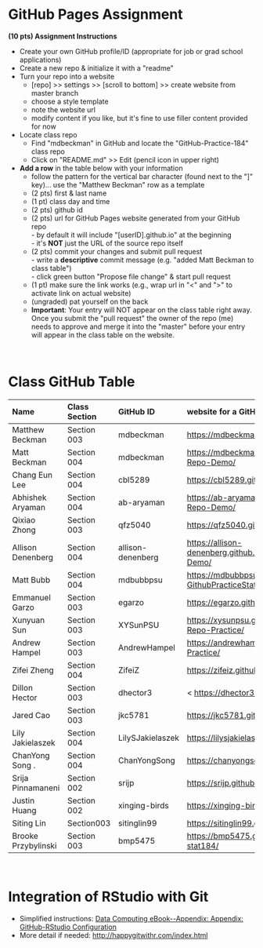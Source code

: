 
# GitHub Pages Assignment

**(10 pts) Assignment Instructions**

- Create your own GitHub profile/ID (appropriate for job or grad school applications)  
- Create a new repo & initialize it with a "readme"   
- Turn your repo into a website  
    - [repo] >> settings >> [scroll to bottom] >> create website from master branch  
    - choose a style template 
    - note the website url  
    - modify content if you like, but it's fine to use filler content provided for now  
- Locate class repo
    - Find "mdbeckman" in GitHub and locate the "GitHub-Practice-184" class repo
    - Click on "README.md" >> Edit (pencil icon in upper right)
- **Add a row** in the table below with your information 
    - follow the pattern for the vertical bar character (found next to the "]" key)... use the "Matthew Beckman" row as a template
    - (2 pts) first & last name  
    - (1 pt)  class day and time
    - (2 pts) github id  
    - (2 pts) url for GitHub Pages website generated from your GitHub repo  
            - by default it will include "[userID].github.io" at the beginning  
            - it's **NOT** just the URL of the source repo itself  
    - (2 pts) commit your changes and submit pull request   
            - write a **descriptive** commit message (e.g. "added Matt Beckman to class table")  
            - click green button "Propose file change" & start pull request  
    - (1 pt) make sure the link works (e.g., wrap url in "<" and ">" to activate link on actual website)  
    - (ungraded) pat yourself on the back
    - **Important**: Your entry will NOT appear on the class table right away.  Once you submit the "pull request" the owner of the repo (me) needs to approve and merge it into the "master" before your entry will appear in the class table on the website. 

<br>

# Class GitHub Table 

| Name              | Class Section     | GitHub ID            | website for a GitHub repo         |  
|:------------------|:------------------|:---------------------|:----------------------------------|  
| Matthew Beckman   | Section 003      | mdbeckman             | <https://mdbeckman.github.io/>    |  
| Matt Beckman      | Section 004      | mdbeckman             | <https://mdbeckman.github.io/Beckman-Repo-Demo/>  |
| Chang Eun Lee      | Section 004      | cbl5289               | <https://cbl5289.github.io/githubpractice/>   |
| Abhishek Aryaman  | Section 004      | ab-aryaman            | https://ab-aryaman.github.io/Aryaman-Repo-Demo/  |
| Qixiao Zhong      | Section 003      | qfz5040              | <https://qfz5040.github.io/STAT184/>   |
| Allison Denenberg | Section 004      | allison-denenberg     | <https://allison-denenberg.github.io/Denenberg-Repo-Demo/> |
| Matt Bubb         | Section 004      | mdbubbpsu             | <https://mdbubbpsu.github.io/Bubb-GithubPracticeStat184/>|
| Emmanuel Garzo    | Section 003      | egarzo                | <https://egarzo.github.io/Garzo-Repo/> |
| Xunyuan Sun       | Section 003      | XYSunPSU              | <https://xysunpsu.github.io/Xunyuan-Sun-Repo-Practice/> |
| Andrew Hampel     | Section 003      | AndrewHampel         | <https://andrewhampel.github.io/Hampel-Practice/>  |
| Zifei Zheng      | Section 004      | ZifeiZ           | <https://zifeiz.github.io/stat184/>  |
| Dillon Hector     | Section 003      | dhector3              | < https://dhector3.github.io/dhect3/>
| Jared Cao         | Section 003      | jkc5781               | <https://jkc5781.github.io/github-practice/>   |
| Lily Jakielaszek  | Section 004      | LilySJakielaszek     |  <https://lilysjakielaszek.github.io/Assignment1/> |
| ChanYong Song .   | Section 004      | ChanYongSong          | <https://chanyongsong.github.io/cxs5821/> |
| Srija Pinnamaneni | Section 002       | srijp                | <https://srijp.github.io/Assignment1/> |
| Justin Huang      | Section 002        | xinging-birds        | <https://xinging-birds.github.io/ofod/> |
| Siting Lin         | Section003       | sitinglin99           | <https://sitinglin99.github.io/siting-repo-/>|
| Brooke Przybylinski| Section 003      | bmp5475               | <https://bmp5475.github.io/przybylinski-stat184/>|

<br>

# Integration of RStudio with Git

- Simplified instructions: [Data Computing eBook--Appendix: Appendix: GitHub-RStudio Configuration](https://dtkaplan.github.io/DataComputingEbook/appendix-github-rstudio-configuration.html#appendix-github-rstudio-configuration)  
- More detail if needed: <http://happygitwithr.com/index.html>

